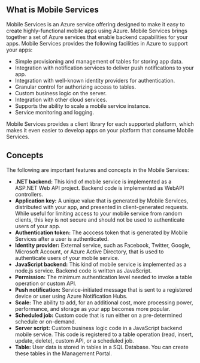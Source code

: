 ## <a name="what-is"></a>What is Mobile Services

Mobile Services is an Azure service offering designed to make it easy to create highly-functional mobile apps using Azure. Mobile Services brings together a set of Azure services that enable backend capabilities for your apps. Mobile Services provides the following facilities in Azure to support your apps: 

+ Simple provisioning and management of tables for storing app data. 
+ Integration with notification services to deliver push notifications to your app.
+ Integration with well-known identity providers for authentication.
+ Granular control for authorizing access to tables.
+ Custom business logic on the server.
+ Integration with other cloud services.
+ Supports the ability to scale a mobile service instance.
+ Service monitoring and logging.

Mobile Services provides a client library for each supported platform, which makes it even easier to develop apps on your platform that consume Mobile Services.

## <a name="concepts"> </a>Concepts

The following are important features and concepts in the Mobile Services:

<!--![1][1]-->

+ **.NET backend:** This kind of mobile service is implemented as a ASP.NET Web API project. Backend code is implemented as WebAPI controllers.
+ **Application key:** A unique value that is generated by Mobile Services, distributed with your app, and presented in client-generated requests. While useful for limiting access to your mobile service from random clients, this key is not secure and should not be used to authenticate users of your app.    
+ **Authentication token:** The acccess token that is generated by Mobile Services after a user is authenticated.
+ **Identity provider:** External service, such as Facebook, Twitter, Google, Microsoft Account, or Azure Active Directory, that is used to authenticate users of your mobile service.
+ **JavaScript backend:** This kind of mobile service is implemented as a node.js service. Backend code is written as JavaScript.
+ **Permission:** The minimum authentication level needed to invoke a table operation or custom API.  
+ **Push notification:** Service-initiated message that is sent to a registered device or user using Azure Notification Hubs.
+ **Scale:** The ability to add, for an additional cost, more processing power, performance, and storage as your app becomes more popular.
+ **Scheduled job:** Custom code that is run either on a pre-determined schedule or on-demand.
+ **Server script:** Custom business logic code in a JavaScript backend mobile service. This code is registered to a table operation (read, insert, update, delete), custom API, or a scheduled job.
+ **Table:** User data is stored in tables in a SQL Database. You can create these tables in the Management Portal.


<!-- Images. -->


  
